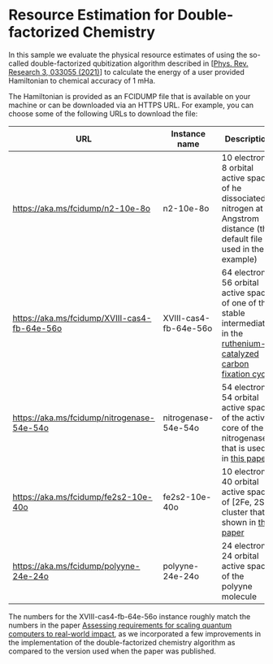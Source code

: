 # Resource Estimation for Double-factorized Chemistry

In this sample we evaluate the physical resource estimates of using the so-called double-factorized qubitization algorithm described in [[Phys. Rev. Research 3, 033055 (2021)](https://doi.org/10.1103/PhysRevResearch.3.033055)] to calculate the energy of a user provided Hamiltonian to chemical accuracy of 1 mHa. 

The Hamiltonian is provided as an FCIDUMP file that is available on your machine or can be downloaded via an HTTPS URL.
For example, you can choose some of the following URLs to download the file:

| URL  | Instance name  | Description  |
|------|----------------|--------------|
| https://aka.ms/fcidump/n2-10e-8o             | n2-10e-8o             | 10 electron, 8 orbital active space of he dissociated nitrogen at 3 Angstrom distance (the default file used in the example) |
| https://aka.ms/fcidump/XVIII-cas4-fb-64e-56o | XVIII-cas4-fb-64e-56o | 64 electron, 56 orbital active space of one of the stable intermediates in the [ruthenium-catalyzed carbon fixation cycle](https://journals.aps.org/prresearch/abstract/10.1103/PhysRevResearch.3.033055) |
| https://aka.ms/fcidump/nitrogenase-54e-54o   | nitrogenase-54e-54o   | 54 electron, 54 orbital active space of the active core of the nitrogenase that is used in [this paper](https://www.pnas.org/doi/10.1073/pnas.1619152114) |
| https://aka.ms/fcidump/fe2s2-10e-40o         | fe2s2-10e-40o         | 10 electron, 40 orbital active space of [2Fe, 2S] cluster that is shown in [this paper](https://www.nature.com/articles/nchem.2041) |
| https://aka.ms/fcidump/polyyne-24e-24o       | polyyne-24e-24o       | 24 electron, 24 orbital active space of the polyyne molecule |

The numbers for the XVIII-cas4-fb-64e-56o instance roughly match the numbers in the paper [Assessing requirements for scaling quantum computers to real-world impact](https://aka.ms/AQ/RE/Paper), as we incorporated a few improvements in the implementation of the double-factorized chemistry algorithm as compared to the version used when the paper was published.